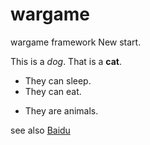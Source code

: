 # wargame
wargame framework
New start.

This is a *dog*.
That is a **cat**.

* They can sleep.
* They can eat.
- They are animals.

see also [Baidu](www.baidu.com)
